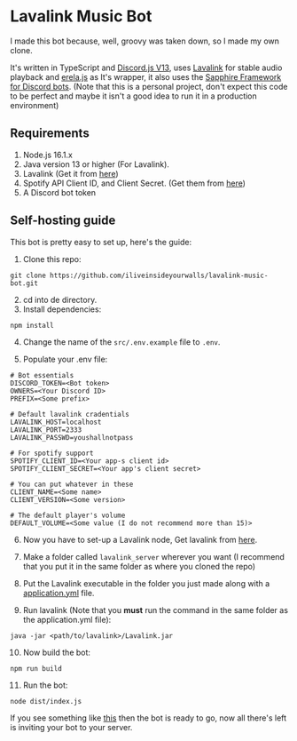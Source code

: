 # Lavalink Music Bot

I made this bot because, well, groovy was taken down, so I made my own clone.

It's written in TypeScript and [Discord.js V13](https://github.com/discordjs/discord.js/), uses [Lavalink](https://github.com/freyacodes/Lavalink) for stable audio playback and [erela.js](https://github.com/MenuDocs/erela.js) as It's wrapper, it also uses the [Sapphire Framework for Discord bots](https://github.com/sapphiredev/framework/). (Note that this is a personal project, don't expect this code to be perfect and maybe it isn't a good idea to run it in a production environment)

## Requirements

1. Node.js 16.1.x
2. Java version 13 or higher (For Lavalink).
3. Lavalink (Get it from [here](https://github.com/freyacodes/Lavalink/releases))
4. Spotify API Client ID, and Client Secret. (Get them from [here](https://developer.spotify.com/dashboard/applications))
5. A Discord bot token

## Self-hosting guide

This bot is pretty easy to set up, here's the guide:

1. Clone this repo:

```
git clone https://github.com/iliveinsideyourwalls/lavalink-music-bot.git
```

2. cd into de directory.
3. Install dependencies:

```
npm install
```

4. Change the name of the `src/.env.example` file to `.env`.

5. Populate your .env file:

```
# Bot essentials
DISCORD_TOKEN=<Bot token>
OWNERS=<Your Discord ID>
PREFIX=<Some prefix>

# Default lavalink cradentials
LAVALINK_HOST=localhost
LAVALINK_PORT=2333
LAVALINK_PASSWD=youshallnotpass

# For spotify support
SPOTIFY_CLIENT_ID=<Your app-s client id>
SPOTIFY_CLIENT_SECRET=<Your app's client secret>

# You can put whatever in these
CLIENT_NAME=<Some name>
CLIENT_VERSION=<Some version>

# The default player's volume
DEFAULT_VOLUME=<Some value (I do not recommend more than 15)>
```

6. Now you have to set-up a Lavalink node, Get lavalink from [here](https://github.com/freyacodes/Lavalink/releases).

7. Make a folder called `lavalink_server` wherever you want (I recommend that you put it in the same folder as where you cloned the repo)

8. Put the Lavalink executable in the folder you just made along with a [application.yml](https://github.com/freyacodes/Lavalink/blob/master/LavalinkServer/application.yml.example) file.

9. Run lavalink (Note that you **must** run the command in the same folder as the application.yml file):

```
java -jar <path/to/lavalink>/Lavalink.jar
```

10. Now build the bot:

```
npm run build
```

11. Run the bot:

```
node dist/index.js
```

If you see something like [this](https://i.imgur.com/1ewTEM5.png) then the bot is ready to go, now all there's left is inviting your bot to your server.
